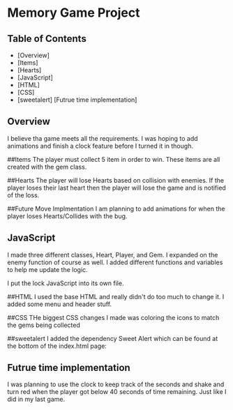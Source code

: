 # Memory Game Project

## Table of Contents

* [Overview]
* [Items]
* [Hearts]
* [JavaScript]
* [HTML]
* [CSS]
* [sweetalert]
[Futrue time implementation]

## Overview

I believe tha game meets all the requirements. I was hoping to add animations and finish a clock feature before I turned it in though.

##Items
The player must collect 5 item in order to win. These items are all created with the gem class.

##Hearts
The player will lose Hearts based on collision with enemies. If the player loses their last heart then the player will lose the game and is notified of the loss. 

##Future Move Implmentation
I am planning to add animations for when the player loses Hearts/Collides with the bug.

## JavaScript
I made three different classes, Heart, Player, and Gem. I expanded on the enemy function of course as well. I added different functions and variables to help me update the logic.

I put the lock JavaScript into its own file. 

##HTML
I used the base HTML and really didn't do too much to change it. I added some menu and header stuff.

##CSS
THe biggest CSS changes I made was coloring the icons to match the gems being collected

##sweetalert
I added the dependency Sweet Alert which can be found at the bottom of the index.html page: <script defer src="https://unpkg.com/sweetalert/dist/sweetalert.min.js"></script>

## Futrue time implementation
I was planning to use the clock to keep track of the seconds and shake and turn red when the player got below 40 seconds of time remaining. Just like I did in my last game.

